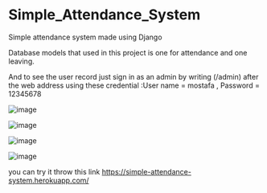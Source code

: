 ﻿# Simple_Attendance_System
Simple attendance system made using Django 

Database models that used in this project is one for attendance and one leaving.

And to see the user record just sign in as an admin by writing (/admin) after the web address using these credential :User name = mostafa , Password = 12345678 

![image](https://user-images.githubusercontent.com/88105870/194645242-23701c3e-7a85-4adc-b2b5-5c6accfd9e23.png)

![image](https://user-images.githubusercontent.com/88105870/194645296-7da4d591-a6ad-419b-8902-a4d728fbef1d.png)


![image](https://user-images.githubusercontent.com/88105870/194645688-d8b020d8-f1de-4a56-b1fe-57273f2924bc.png)

![image](https://user-images.githubusercontent.com/88105870/194647004-4fb56c93-7235-49ac-b929-6eb7ad34a79b.png)


you can try it throw this link 
https://simple-attendance-system.herokuapp.com/
